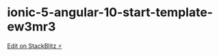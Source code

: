 # ionic-5-angular-10-start-template-ew3mr3

[Edit on StackBlitz ⚡️](https://stackblitz.com/edit/ionic-5-angular-10-start-template-ew3mr3)